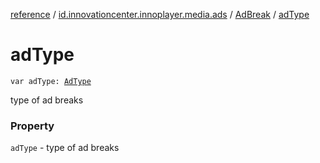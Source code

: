 [reference](../../index.md) / [id.innovationcenter.innoplayer.media.ads](../index.md) / [AdBreak](index.md) / [adType](./ad-type.md)

# adType

`var adType: `[`AdType`](../-ad-type/index.md)

type of ad breaks

### Property

`adType` - type of ad breaks